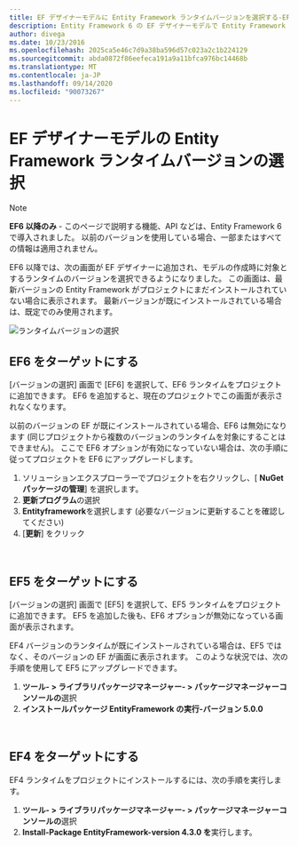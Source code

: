 ```yaml
---
title: EF デザイナーモデルに Entity Framework ランタイムバージョンを選択する-EF6
description: Entity Framework 6 の EF デザイナーモデルで Entity Framework ランタイムバージョンを選択する
author: divega
ms.date: 10/23/2016
ms.openlocfilehash: 2025ca5e46c7d9a38ba596d57c023a2c1b224129
ms.sourcegitcommit: abda0872f86eefeca191a9a11bfca976bc14468b
ms.translationtype: MT
ms.contentlocale: ja-JP
ms.lasthandoff: 09/14/2020
ms.locfileid: "90073267"
---
```

# <a name="selecting-entity-framework-runtime-version-for-ef-designer-models"></a>EF デザイナーモデルの Entity Framework ランタイムバージョンの選択
> [!NOTE]
> **EF6 以降のみ** - このページで説明する機能、API などは、Entity Framework 6 で導入されました。 以前のバージョンを使用している場合、一部またはすべての情報は適用されません。

EF6 以降では、次の画面が EF デザイナーに追加され、モデルの作成時に対象とするランタイムのバージョンを選択できるようになりました。 この画面は、最新バージョンの Entity Framework がプロジェクトにまだインストールされていない場合に表示されます。 最新バージョンが既にインストールされている場合は、既定でのみ使用されます。

![ランタイムバージョンの選択](~/ef6/media/screen.png)

## <a name="targeting-ef6x"></a>EF6 をターゲットにする

[バージョンの選択] 画面で [EF6] を選択して、EF6 ランタイムをプロジェクトに追加できます。 EF6 を追加すると、現在のプロジェクトでこの画面が表示されなくなります。

以前のバージョンの EF が既にインストールされている場合、EF6 は無効になります (同じプロジェクトから複数のバージョンのランタイムを対象にすることはできません)。 ここで EF6 オプションが有効になっていない場合は、次の手順に従ってプロジェクトを EF6 にアップグレードします。

1.  ソリューションエクスプローラーでプロジェクトを右クリックし、[ **NuGet パッケージの管理**] を選択します。
2.  **更新プログラム**の選択
3.  **Entityframework**を選択します (必要なバージョンに更新することを確認してください)
4.  [**更新**] をクリック

 

## <a name="targeting-ef5x"></a>EF5 をターゲットにする

[バージョンの選択] 画面で [EF5] を選択して、EF5 ランタイムをプロジェクトに追加できます。 EF5 を追加した後も、EF6 オプションが無効になっている画面が表示されます。

EF4 バージョンのランタイムが既にインストールされている場合は、EF5 ではなく、そのバージョンの EF が画面に表示されます。 このような状況では、次の手順を使用して EF5 にアップグレードできます。

1.  **ツール- &gt; ライブラリパッケージマネージャー- &gt; パッケージマネージャーコンソールの**選択
2.  **インストールパッケージ EntityFramework の実行-バージョン 5.0.0**

 

## <a name="targeting-ef4x"></a>EF4 をターゲットにする

EF4 ランタイムをプロジェクトにインストールするには、次の手順を実行します。

1.  **ツール- &gt; ライブラリパッケージマネージャー- &gt; パッケージマネージャーコンソールの**選択
2.  **Install-Package EntityFramework-version 4.3.0 を**実行します。
